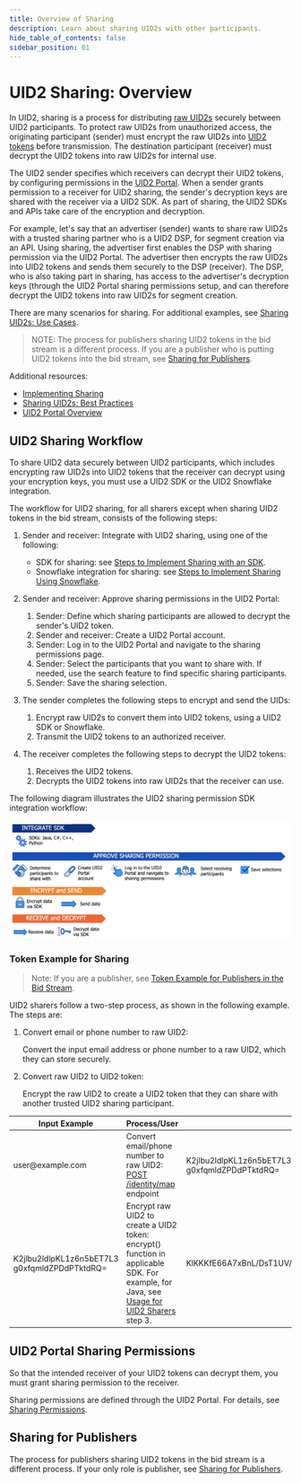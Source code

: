 ```yaml
---
title: Overview of Sharing
description: Learn about sharing UID2s with other participants.
hide_table_of_contents: false
sidebar_position: 01
---
```


# UID2 Sharing: Overview 

<!-- It includes the following:

- [UID2 Sharing Workflow](#uid2-sharing-workflow)
- [Generating Tokens for UID2 Sharing](#generating-tokens-for-uid2-sharing)
  - [Token Example for Sharing](#token-example-for-sharing)
  - [UID2 Token Pass-Through](#uid2-token-pass-through)
- [UID2 Portal Sharing Permissions](#uid2-portal-sharing-permissions)
  - [Steps for Granting Sharing Permission](#steps-for-granting-sharing-permission) -->

In UID2, sharing is a process for distributing [raw UID2s](../ref-info/glossary-uid.md#gl-raw-uid2) securely between UID2 participants. To protect raw UID2s from unauthorized access, the originating participant (sender) must encrypt the raw UID2s into [UID2 tokens](../ref-info/glossary-uid.md#gl-uid2-token) before transmission. The destination participant (receiver) must decrypt the UID2 tokens into raw UID2s for internal use.

The UID2 sender specifies which receivers can decrypt their UID2 tokens, by configuring permissions in the [UID2 Portal](/docs/category/uid2-portal). When a sender grants permission to a receiver for UID2 sharing, the sender's decryption keys are shared with the receiver via a UID2 SDK. As part of sharing, the UID2 SDKs and APIs take care of the encryption and decryption.

For example, let's say that an advertiser (sender) wants to share raw UID2s with a trusted sharing partner who is a UID2 DSP, for segment creation via an API. Using sharing, the advertiser first enables the DSP with sharing permission via the UID2 Portal. The advertiser then encrypts the raw UID2s into UID2 tokens and sends them securely to the DSP (receiver). The DSP, who is also taking part in sharing, has access to the advertiser's decryption keys (through the UID2 Portal sharing permissions setup, and can therefore decrypt the UID2 tokens into raw UID2s for segment creation.

There are many scenarios for sharing. For additional examples, see [Sharing UID2s: Use Cases](sharing-use-cases.md).

>NOTE: The process for publishers sharing UID2 tokens in the bid stream is a different process. If you are a publisher who is putting UID2 tokens into the bid stream, see [Sharing for Publishers](sharing-publishers.md).

Additional resources:

- [Implementing Sharing](sharing-implementing.md)
- [Sharing UID2s: Best Practices](sharing-best-practices.md)
- [UID2 Portal Overview](../portal/portal-overview.md)

## UID2 Sharing Workflow

To share UID2 data securely between UID2 participants, which includes encrypting raw UID2s into UID2 tokens that the receiver can decrypt using your encryption keys, you must use a UID2 SDK or the UID2 Snowflake integration.

The workflow for UID2 sharing, for all sharers except when sharing UID2 tokens in the bid stream, consists of the following steps:

1. Sender and receiver: Integrate with UID2 sharing, using one of the following:

   - SDK for sharing: see [Steps to Implement Sharing with an SDK](sharing-implementing.md#steps-to-implement-sharing-with-an-sdk).
   - Snowflake integration for sharing: see [Steps to Implement Sharing Using Snowflake](sharing-implementing.md#steps-to-implement-sharing-using-snowflake).

1. Sender and receiver: Approve sharing permissions in the UID2 Portal:

   1. Sender: Define which sharing participants are allowed to decrypt the sender's UID2 token. 
   1. Sender and receiver: Create a UID2 Portal account.
   1. Sender: Log in to the UID2 Portal and navigate to the sharing permissions page.
   1. Sender: Select the participants that you want to share with. If needed, use the search feature to find specific sharing participants.
   1. Sender: Save the sharing selection.

1. The sender completes the following steps to encrypt and send the UIDs:

   1. Encrypt raw UID2s to convert them into UID2 tokens, using a UID2 SDK or Snowflake.
   1. Transmit the UID2 tokens to an authorized receiver.

1. The receiver completes the following steps to decrypt the UID2 tokens:

   1. Receives the UID2 tokens.
   1. Decrypts the UID2 tokens into raw UID2s that the receiver can use.

The following diagram illustrates the UID2 sharing permission SDK integration workflow:

![UID2 Sharing Permission SDK Integration Workflow](images/UID2_Sharing_Diagram_Integrate_SDK_Sharing_Token.png)

<!-- ## Generating Tokens for UID2 Sharing

When a sharing participant is sending a UID2 to another sharing participant, the sender must first encrypt the raw UID2 into a UID2 token.   

For example, when a sharing participant sends a UID2 outside the participant infrastructure, such as to an API endpoint or to a location such as S3 where it is accessible to another participant, the UID2 must be encrypted into a UID2 token.

There are two ways to generate a UID2 token, and the correct method to choose depends on the usage scenario:
- **Publishers**: For publishers sharing UID2 tokens in the bid stream, convert the input email address or phone number directly to a UID2 token. For details, see [Sharing for Publishers](sharing-publishers.md).
- **All other participants**: To securely share UID2s between participants, first convert the input email address or phone number to a raw UID2, and then convert the raw UID2 to a UID2 token. This is the only valid method for sharing, other than for publishers sharing in the bid stream. See [Token Example for Sharing](#token-example-for-sharing).

The correct way to generate the token, for all UID2 participants except publishers, is to use the `encrypt` function in the corresponding server-side SDK, or the UID2 Snowflake integration: see [Sharing Steps: Summary](sharing-implementing.md#sharing-steps-summary). -->

### Token Example for Sharing

>Note: If you are a publisher, see [Token Example for Publishers in the Bid Stream](sharing-publishers.md#token-example-for-publishers-in-the-bid-stream).

UID2 sharers follow a two-step process, as shown in the following example. The steps are:
1. Convert email or phone number to raw UID2:

    Convert the input email address or phone number to a raw UID2, which they can store securely.

1. Convert raw UID2 to UID2 token:

    Encrypt the raw UID2 to create a UID2 token that they can share with another trusted UID2 sharing participant.

<table>
<colgroup>
    <col style={{
      width: "30%"
    }} />
    <col style={{
      width: "40%"
    }} />
    <col style={{
      width: "30%"
    }} />
  </colgroup>
<thead>
<tr>
<th>Input Example</th>
<th>Process/User</th>
<th >Result</th>
</tr>
</thead>
<tbody>
<tr>
<td>user@example.com</td>
<td>Convert email/phone number to raw UID2:<br/><a href="../endpoints/post-identity-map">POST /identity/map</a> endpoint</td>
<td>K2jlbu2ldlpKL1z6n5bET7L3<br/>g0xfqmldZPDdPTktdRQ=</td>
</tr>
<tr>
<td>K2jlbu2ldlpKL1z6n5bET7L3<br/>g0xfqmldZPDdPTktdRQ=</td>
<td>Encrypt raw UID2 to create a UID2 token:<br/>encrypt() function in applicable SDK. For example, for Java, see <a href="../sdks/uid2-sdk-ref-java#usage-for-uid2-sharers">Usage for UID2 Sharers</a> step 3.</td>
<td style={{
  wordBreak: "break-all"
}}>KlKKKfE66A7xBnL/DsT1UV/Q+V/r3xwKL89Wp7hpNllxmNkPaF8vdzenDvfoatn6sSXbFf5DfW9wwbdDwMnnOVpPxojkb8KYSGUte/FLSHtg4CLKMX52UPRV7H9UbWYvXgXC4PaVrGp/Jl5zaxPIDbAW0chULHxS+3zQCiiwHbIHshM+oJ==</td>
</tr>
</tbody>
</table>

<!-- ## UID2 Token Pass-Through
The UID2 token is designed so that it can be seen by all but can only be used by UID2 participants that have access to the decryption keys.

For example, UID2 tokens are habitually passed through the bid stream from a publisher to a DSP. Although a UID2 token might go through several parties, such as an SSP, it can be decrypted only by an authorized UID2 participant. On its journey through the bid stream, the UID2 token can safely pass through one or more intermediaries.

The same is true of UID2 tokens generated for sharing. (**GWH_KT KT to report back whether we need this/how to fix it.  Here is my suggestion to say: Only trusted sharing participants, that you've chosen to share with, have access to your decryption keys. **) -->

## UID2 Portal Sharing Permissions

So that the intended receiver of your UID2 tokens can decrypt them, you must grant sharing permission to the receiver.

Sharing permissions are defined through the UID2 Portal. For details, see [Sharing Permissions](../portal/sharing-permissions.md).

## Sharing for Publishers

The process for publishers sharing UID2 tokens in the bid stream is a different process. If your only role is publisher, see [Sharing for Publishers](sharing-publishers.md).
